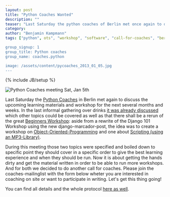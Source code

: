 ```yaml
---
layout: post
title: "Python Coaches Wanted"
description: ""
teaser: "Last Saturday the python coaches of Berlin met once again to discuss the upcoming learning materials and workshops for the next few weeks and months. There will be more material and though people already volunteered to join in writing, we want more coaches to participate."
category: 
author: "Benjamin Kampmann"
tags: ["python", ots", "workshop", "software", "call-for-coaches", "berlin"]

group_signup: 1
group_title: Python coaches
group_name: coaches.python

image: /assets/content/pycoaches_2013_01_05.jpg
---
```

{% include JB/setup %}

![Python Coaches meeting Sat, Jan 5th](/assets/content/pycoaches_2013_01_05.jpg)

Last Saturday the [Python Coaches](http://groups.google.com/a/opentechschool.org/group/coaches.python) in Berlin met again to discuss the upcoming learning materials and workshop for the next several months and weeks. In the last informal gathering over drinks [it was already discussed](https://groups.google.com/a/opentechschool.org/forum/?fromgroups=#!topic/coaches.python/phQIvlTLOqs%5B1-25-false%5D) which other topics could be covered as well as that there shall be a rerun of the great [Beginners Workshop](/2012/09/a-look-back-at-the-first-python-beginners-workshop.html): aside from a rewrite of the Django 101 Workshop using the new django-marcador-post, the idea was to create a workshop on [Object-Oriented-Programming](https://github.com/OpenTechSchool/python-oop) and one about [Scripting (using an MP3-Library)](https://github.com/OpenTechSchool/python-scripting-mp3).

During this meeting those two topics were specified and boiled down to specific point they should cover in a specific order to give the best learning experience and when they should be run. Now it is about getting the hands dirty and get the material written in order to be able to run more workshops. And for both we decided to do another call for coaches. Please join the coaches-mailinglist with the form below wheter you are interested in coaching on site or want to participate in writing. Let's get this thing going!

You can find all details and the whole protocol [here as well](https://groups.google.com/a/opentechschool.org/d/msg/coaches.python/C54lAYDdJXw/WjNSZrlNL7oJ).
